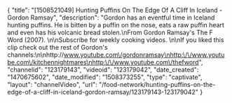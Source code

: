 {
    "title": "[1508521049] Hunting Puffins On The Edge Of A Cliff In Iceland - Gordon Ramsay",
    "description": "Gordon has an eventful time in Iceland hunting puffins. He is bitten by a puffin on the nose, eats a raw puffin heart and even has his volcanic bread stolen.\nFrom Gordon Ramsay's The F Word (2007). \n\nSubscribe for weekly cooking videos. \n\nIf you liked this clip check out the rest of Gordon's channels:\n\nhttp:\/\/www.youtube.com\/gordonramsay\nhttp:\/\/www.youtube.com\/kitchennightmares\nhttp:\/\/www.youtube.com\/thefword",
    "channelid": "123179143",
    "videoid": "123179042",
    "date_created": "1470675602",
    "date_modified": "1508373255",
    "type": "captivate",
    "layout": "channelVideo",
    "url": "\/food-network\/hunting-puffins-on-the-edge-of-a-cliff-in-iceland-gordon-ramsay\/123179143-123179042"
}
